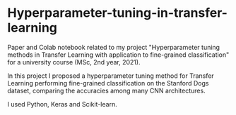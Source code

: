 # Hyperparameter-tuning-in-transfer-learning

Paper and Colab notebook related to my project "Hyperparameter tuning methods in Transfer Learning with application to
fine-grained classification" for a university course (MSc, 2nd year, 2021).

In this project I proposed a hyperparameter tuning method for Transfer Learning performing fine-grained classification on the Stanford Dogs dataset, comparing the accuracies among many CNN architectures.

I used Python, Keras and Scikit-learn.
